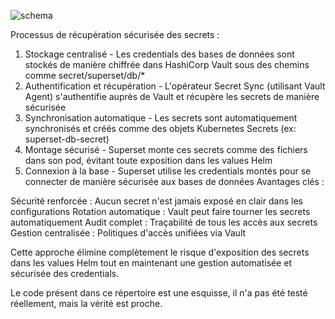 ![schema](./schema.png)

Processus de récupération sécurisée des secrets :
1. Stockage centralisé - Les credentials des bases de données sont stockés de manière chiffrée dans HashiCorp Vault sous des chemins comme secret/superset/db/*
2. Authentification et récupération - L'opérateur Secret Sync (utilisant Vault Agent) s'authentifie auprès de Vault et récupère les secrets de manière sécurisée
3. Synchronisation automatique - Les secrets sont automatiquement synchronisés et créés comme des objets Kubernetes Secrets (ex: superset-db-secret)
4. Montage sécurisé - Superset monte ces secrets comme des fichiers dans son pod, évitant toute exposition dans les values Helm
5. Connexion à la base - Superset utilise les credentials montés pour se connecter de manière sécurisée aux bases de données
Avantages clés :

Sécurité renforcée : Aucun secret n'est jamais exposé en clair dans les configurations
Rotation automatique : Vault peut faire tourner les secrets automatiquement
Audit complet : Traçabilité de tous les accès aux secrets
Gestion centralisée : Politiques d'accès unifiées via Vault

Cette approche élimine complètement le risque d'exposition des secrets dans les values Helm tout en maintenant une gestion automatisée et sécurisée des credentials.

Le code présent dans ce répertoire est une esquisse, il n'a pas été testé réellement, mais la vérité est proche.
